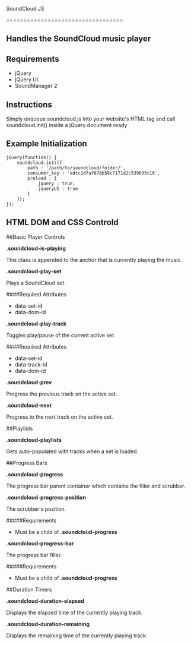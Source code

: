 SoundCloud JS

==================================

Handles the SoundCloud music player
----------------------------------


Requirements
----------------------------------
* jQuery
* jQuery UI
* SoundManager 2

Instructions
----------------------------------

Simply enqueue soundcloud.js into your website's HTML <head> tag and call soundcloud.init() inside a jQuery document ready

Example Initialization
----------------------------------

    jQuery(function() {
        soundcloud.init({
        	path : '/path/to/soundcloud/folder/',
        	consumer_key : 'adcc1dfaf678b58c7171d2c539635c16',
        	preload : {
        		jquery : true,
        		jqueryUI : true
        	}
        });
    });



HTML DOM and CSS Controld
----------------------------------

##Basic Player Controls

**.soundcloud-is-playing**

This class is appended to the anchor that is currently playing the music.

**.soundcloud-play-set**

Plays a SoundCloud set.

####Required Attributes
* data-set-id
* data-dom-id

**.soundcloud-play-track**

Toggles play/pause of the current active set.

####Required Attributes
* data-set-id
* data-track-id
* data-dom-id

**.soundcloud-prev**

Progress the previous track on the active set.

**.soundcloud-next**

Progress to the next track on the active set.

##Playlists

**.soundcloud-playlists**

Gets auto-populated with tracks when a set is loaded.

##Progress Bars

**.soundcloud-progress**

The progress bar parent container which contains the filler and scrubber.

**.soundcloud-progress-position**

The scrubber's position.

#####Requirements
* Must be a child of **.soundcloud-progress**

**.soundcloud-progress-bar**

The progress bar filler.

#####Requirements
* Must be a child of **.soundcloud-progress**

##Duration Timers

**.soundcloud-duration-elapsed**

Displays the elapsed time of the currently playing track.

**.soundcloud-duration-remaining**

Displays the remaining time of the currently playing track.
